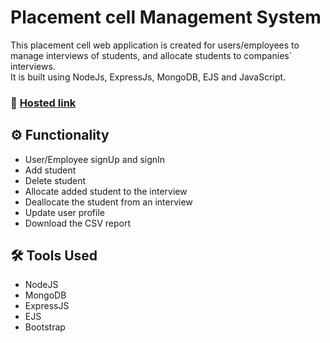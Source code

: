 # Placement cell Management System

This placement cell web application is created for users/employees to manage interviews of students, and allocate students to companies` interviews. \
It is built using NodeJs, ExpressJs, MongoDB, EJS and JavaScript.

### 🔗 [Hosted link](https://placement-cell-10fv.onrender.com/)


## ⚙️ Functionality 
- User/Employee signUp and signIn
- Add student 
- Delete student
- Allocate added student to the interview
- Deallocate the student from an interview
- Update user profile
- Download the CSV report
 

## 🛠️ Tools Used 
- NodeJS
- MongoDB
- ExpressJS
- EJS
- Bootstrap




